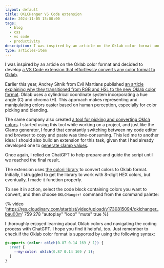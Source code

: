 ```yaml
---
layout: default
title: OKLCHanger VS Code extension
date: 2024-11-05 15:00:00
tags:
  - blog
  - css
  - vs code
  - productivity
description: I was inspired by an article on the Oklab color format and decided to develop a VS Code extension that effortlessly converts any color format to Oklab.
type: articles-item
---
```


I was inspired by an article on the Oklab color format and decided to develop [a VS Code extension that effortlessly converts any color format to Oklab](https://marketplace.visualstudio.com/items?itemName=starbist.oklchanger).

Earlier this year, Andrey Sitnik from Evil Martians published [an article explaining why they transitioned from RGB and HSL to the new Oklab color format](https://evilmartians.com/chronicles/oklch-in-css-why-quit-rgb-hsl). Oklab uses a cylindrical coordinate system incorporating a hue angle (C) and chroma (H). This approach makes representing and manipulating colors easier based on human perception, especially for color picking and blending.

The same company also created [a tool for picking and converting Oklch colors](https://oklch.com/). I started using this tool while working on a project, and just like the Clamp generator, I found that constantly switching between my code editor and browser to copy and paste was time-consuming. This led me to another idea: I should also build an extension for this task, given that I had already developed one to [generate clamp values](https://www.silvestar.codes/articles/clamp-it/).

Once again, I relied on ChatGPT to help prepare and guide the script until we reached the final result.

The extension uses [the culori library](https://culorijs.org/) to convert colors to Oklab format. Initially, I struggled to get the library to work with 8-digit HEX colors, but eventually, I made it function properly.

To see it in action, select the code block containing colors you want to convert, and then choose `OKLCHanger!` command from the command palette:

{% video 'https://res.cloudinary.com/starbist/video/upload/v1730815094/oklchanger_bau00m' 759 278 "autoplay" "loop" "mute" true %}

I thoroughly enjoyed learning about Oklab colors and navigating the coding process with ChatGPT. I hope you find it helpful, too. Just remember to check if the Oklab color format is supported by using the following syntax:

```css
@supports (color: oklch(0.87 0.14 169 / 1)) {
  :root {
    --my-color: oklch(0.87 0.14 169 / 1);
  }
}
```
